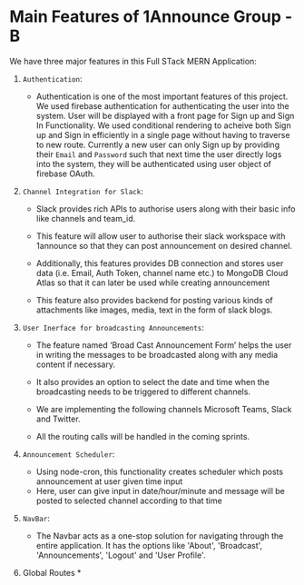 # Main Features of 1Announce Group - B

We have three major features in this Full STack MERN Application:

1. `Authentication`:

   * Authentication is one of the most important features of this project. We used firebase authentication for authenticating the user into the system.
     User will be displayed with a front page for Sign up and Sign In Functionality. We used conditional rendering to acheive both Sign up and Sign in efficiently in a single page without having to traverse to  new route.
     Currently a new user can only Sign up by providing their `Email` and `Password` such that next time the user directly logs into the system, they will be authenticated using user object of firebase OAuth.




2. `Channel Integration for Slack`:
   
    * Slack provides rich APIs to authorise users along with their basic info like channels and team_id.
      
    * This feature will allow user to authorise their slack workspace with 1announce so that they can post announcement on desired channel.
      
    * Additionally, this features provides DB connection and stores user data (i.e. Email, Auth Token, channel name etc.) to MongoDB Cloud Atlas so that it can later be used while creating announcement
      
    * This feature also provides backend for posting various kinds of attachments like images, media, text in the form of slack blogs.


3. `User Inerface for broadcasting Announcements`:

   * The feature named ‘Broad Cast Announcement Form’ helps the user in writing the messages to be broadcasted along with any media content if necessary. 

   * It also provides an option to select the date and time when the broadcasting needs to be triggered to different channels. 

   * We are implementing the following channels Microsoft Teams, Slack and Twitter.

   * All the routing calls will be handled in the coming sprints.
   

4. `Announcement Scheduler`:

   * Using node-cron, this functionality creates scheduler which posts announcement at user given time input
   * Here, user can give input in date/hour/minute and message will be posted to selected channel according to that time
   

5. `NavBar`:

   * The Navbar acts as a one-stop solution for navigating through the entire application. It has the options like 'About', 'Broadcast', 'Announcements', 'Logout' and 'User Profile'.


6. Global Routes
   * 